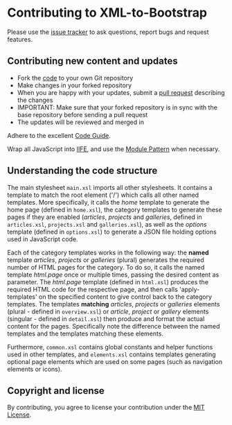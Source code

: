 # Contributing to XML-to-Bootstrap

Please use the [issue tracker](https://github.com/acch/XML-to-bootstrap/issues) to ask questions, report bugs and request features.

## Contributing new content and updates

- Fork the [code](https://github.com/acch/XML-to-bootstrap) to your own Git repository
- Make changes in your forked repository
- When you are happy with your updates, submit a [pull request](https://github.com/acch/XML-to-bootstrap/pulls) describing the changes
- IMPORTANT: Make sure that your forked repository is in sync with the base repository before sending a pull request
- The updates will be reviewed and merged in

Adhere to the excellent [Code Guide](http://codeguide.co/).

Wrap all JavaScript into [IIFE](http://benalman.com/news/2010/11/immediately-invoked-function-expression/), and use the [Module Pattern](http://www.adequatelygood.com/JavaScript-Module-Pattern-In-Depth.html) when necessary.

## Understanding the code structure

The main stylesheet `main.xsl` imports all other stylesheets. It contains a template to match the root element ('/') which calls all other named templates. More specifically, it calls the *home* template to generate the home page (defined in `home.xsl`), the category templates to generate these pages if they are enabled (*articles*, *projects* and *galleries*, defined in `articles.xsl`, `projects.xsl` and `galleries.xsl`), as well as the *options* template (defined in `options.xsl`) to generate a JSON file holding options used in JavaScript code.

Each of the category templates works in the following way: the **named** template *articles*, *projects* or *galleries* (plural) generates the required number of HTML pages for the category. To do so, it calls the named template *html.page* once or multiple times, passing the desired content as parameter. The *html.page* template (defined in `html.xsl`) produces the required HTML code for the respective page, and then calls 'apply-templates' on the specified content to give control back to the category templates. The templates **matching** *articles*, *projects* or *galleries* elements (plural - defined in `overview.xsl`) or *article*, *project* or *gallery* elements (singular - defined in `detail.xsl`) then produce and format the actual content for the pages. Specifically note the difference between the named templates and the templates matching these elements.

Furthermore, `common.xsl` contains global constants and helper functions used in other templates, and `elements.xsl` contains templates generating optional page elements which are used on some pages (such as navigation elements or icons).

## Copyright and license

By contributing, you agree to license your contribution under the [MIT License](LICENSE).
